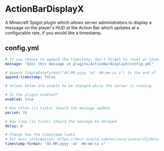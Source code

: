 # ActionBarDisplayX
A Minecraft Spigot plugin which allows server administrators to display a message on the player's HUD at the Action Bar which updates at a configurable rate, if you would like a timestamp.

## config.yml
```yaml
# If you choose to append the timestamp, don't forget to reset or choose a different colour code
message: "Edit this message in plugins/ActionBarDisplayX/config.yml"

# Append SimpleDateFormat("dd.MM.yyyy 'at' HH:mm:ss z") to the end of
append-timestamp: false

# Values below are unable to be changed while the server is running

# Is the plugin enabled?
enabled: true

# How often (in ticks) should the message update
period: 20

# How long (in ticks) should the message be delayed
delay: 0

# Change how the timestamp looks
# For more information: https://docs.oracle.com/en/java/javase/21/docs/api/java.base/java/text/SimpleDateFormat.html
timestamp-format: "dd.MM.yyyy 'at' HH:mm:ss z"
```
